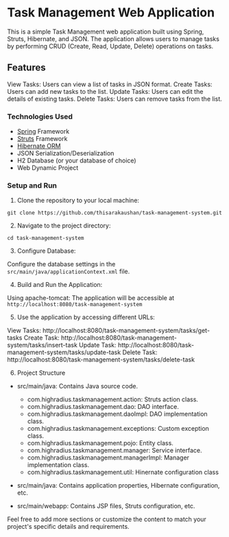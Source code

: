 # Task Management Web Application

This is a simple Task Management web application built using Spring, Struts, Hibernate, and JSON. The application allows users to manage tasks by performing CRUD (Create, Read, Update, Delete) operations on tasks.

## Features

View Tasks: Users can view a list of tasks in JSON format.
Create Tasks: Users can add new tasks to the list.
Update Tasks: Users can edit the details of existing tasks.
Delete Tasks: Users can remove tasks from the list.

### Technologies Used
  - [Spring](http://www.java2s.com/example/jar/s/download-springboot153releasejar-file.html) Framework
  - [Struts](http://www.java2s.com/Code/Jar/s/Downloadstrutscore1310jar.htm#google_vignette) Framework
  - [Hibernate ORM](https://jar-download.com/download-handling.php)
  - JSON Serialization/Deserialization
  - H2 Database (or your database of choice)
  - Web Dynamic Project

### Setup and Run

1. Clone the repository to your local machine:
```
git clone https://github.com/thisarakaushan/task-management-system.git
```

2. Navigate to the project directory:
```
cd task-management-system
```

3. Configure Database:

Configure the database settings in the `src/main/java/applicationContext.xml` file.

4. Build and Run the Application:

Using apache-tomcat:
The application will be accessible at `http://localhost:8080/task-management-system`

5. Use the application by accessing different URLs:

View Tasks: http://localhost:8080/task-management-system/tasks/get-tasks
Create Task: http://localhost:8080/task-management-system/tasks/insert-task
Update Task: http://localhost:8080/task-management-system/tasks/update-task
Delete Task: http://localhost:8080/task-management-system/tasks/delete-task

6. Project Structure
   
  * src/main/java: Contains Java source code.
      - com.highradius.taskmanagement.action: Struts action class.
      - com.highradius.taskmanagement.dao: DAO interface.
      - com.highradius.taskmanagement.daoImpl: DAO implementation class.
      - com.highradius.taskmanagement.exceptions: Custom exception class.
      - com.highradius.taskmanagement.pojo: Entity class.
      - com.highradius.taskmanagement.manager: Service interface.
      - com.highradius.taskmanagement.managerImpl: Manager implementation class.
      - com.highradius.taskmanagement.util: Hinernate configuration class
        
  * src/main/java: Contains application properties, Hibernate configuration, etc.

  * src/main/webapp: Contains JSP files, Struts configuration, etc.


Feel free to add more sections or customize the content to match your project's specific details and requirements.
